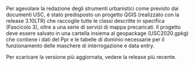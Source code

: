 
Per agevolare la redazione degli strumenti urbanistici come previsto dai documenti USC, è stato predisposto un progetto QGIS (realizzato con la release 3.10LTR) che raccoglie tutte le classi descritte in specifica (Fascicolo 3), oltre a una serie di servizi di mappa precaricati.
Il progetto deve essere salvato in una cartella insiema al geopackage (USC2020.gpkg) che contiene i dati del Ppr e le tabelle di dominio necessarie per il funzionamento delle maschere di interrogazione e data entry.

Per scaricare la versione più aggiornata, vedere la release più recente.


